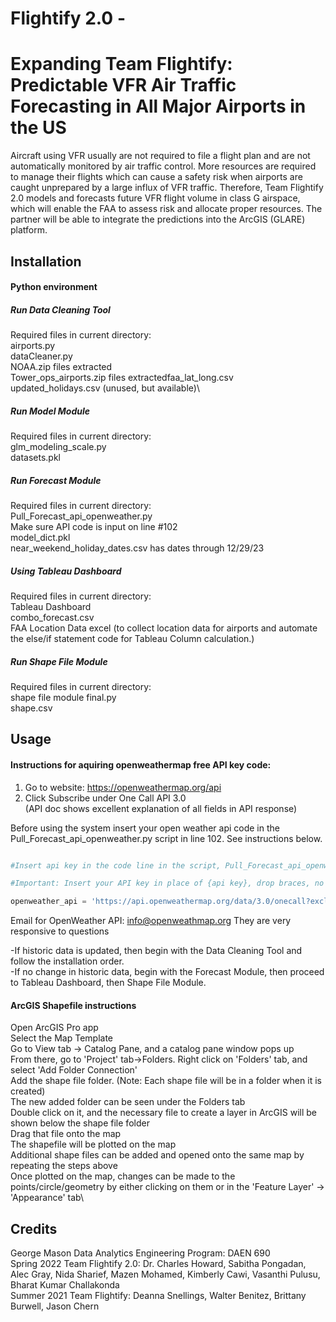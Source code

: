 # Flightify 2.0 - 
# Expanding Team Flightify: Predictable VFR Air Traffic Forecasting in All Major Airports in the US
Aircraft using VFR usually are not required to file a flight plan and are not automatically monitored by air traffic control. More resources are required to manage their flights which can cause a safety risk when airports are caught unprepared by a large influx of VFR traffic. Therefore, Team Flightify 2.0 models and forecasts future VFR flight volume in class G airspace, which will enable the FAA to assess risk and allocate proper resources. The partner will be able to integrate the predictions into the ArcGIS (GLARE) platform.

## Installation
#### Python environment

##### Run Data Cleaning Tool
  Required files in current directory:\
  airports.py\
  dataCleaner.py\
  NOAA.zip files extracted\
  Tower_ops_airports.zip files extractedfaa_lat_long.csv\
  updated_holidays.csv (unused, but available)\

    
    
##### Run Model Module
  Required files in current directory:\
    glm_modeling_scale.py\
    datasets.pkl

##### Run Forecast Module
  Required files in current directory:\
    Pull_Forecast_api_openweather.py\
      Make sure API code is input on line #102\
    model_dict.pkl\
    near_weekend_holiday_dates.csv
      has dates through 12/29/23
    
##### Using Tableau Dashboard
  Required files in current directory:\
    Tableau Dashboard\
    combo_forecast.csv\
    FAA Location Data excel (to collect location data for airports and automate the else/if statement code for Tableau Column calculation.)
    
##### Run Shape File Module
  Required files in current directory:\
    shape file module final.py\
    shape.csv


## Usage

#### Instructions for aquiring openweathermap free API key code:

1) Go to website: https://openweathermap.org/api 
2) Click Subscribe under One Call API 3.0\
   (API doc shows excellent explanation of all fields in API response)


Before using the system insert your open weather api code in the Pull_Forecast_api_openweather.py script in line 102.  See instructions below.

```python

#Insert api key in the code line in the script, Pull_Forecast_api_openweather.py line 102

#Important: Insert your API key in place of {api key}, drop braces, no spaces

openweather_api = 'https://api.openweathermap.org/data/3.0/onecall?exclude=hourly,alerts,minutely&appid={api key}&units=imperial'

```

Email for OpenWeather API:  info@openweathmap.org
They are very responsive to questions


-If historic data is updated, then begin with the Data Cleaning Tool and follow the installation order.\
-If no change in historic data, begin with the Forecast Module, then proceed to Tableau Dashboard, then Shape File Module.


#### ArcGIS Shapefile instructions
Open ArcGIS Pro app\
Select the Map Template\
Go to View tab -> Catalog Pane, and a catalog pane window pops up\
From there, go to 'Project' tab->Folders. Right click on 'Folders' tab, and select 'Add Folder Connection'\
Add the shape file folder. (Note: Each shape file will be in a folder when it is created)\
The new added folder can be seen under the Folders tab\
Double click on it, and the necessary file to create a layer in ArcGIS will be shown below the shape file folder\
Drag that file onto the map\
The shapefile will be plotted on the map\
Additional shape files can be added and opened onto the same map by repeating the steps above\
Once plotted on the map, changes can be made to the points/circle/geometry by either clicking on them or in the 'Feature Layer' -> 'Appearance' tab\


## Credits
George Mason Data Analytics Engineering Program: DAEN 690\
Spring 2022 Team Flightify 2.0: Dr. Charles Howard, Sabitha Pongadan, Alec Gray, Nida Sharief, Mazen Mohamed, Kimberly Cawi, Vasanthi Pulusu, Bharat Kumar Challakonda\
Summer 2021 Team Flightify: Deanna Snellings, Walter Benitez, Brittany Burwell, Jason Chern




